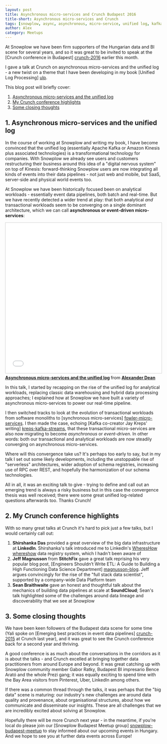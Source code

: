 ```yaml
---
layout: post
title: Asynchronous micro-services and Crunch Budapest 2016
title-short: Asynchronous micro-services and Crunch
tags: [snowplow, async, asynchronous, micro-service, unified log, kafka, kinesis, crunch, budapest, hungary]
author: Alex
category: Meetups
---
```


At Snowplow we have been firm supporters of the Hungarian data and BI scene for several years, and so it was great to be invited to speak at the [Crunch conference in Budapest] [crunch-2016] earlier this month.

I gave a talk at Crunch on asynchronous micro-services and the unified log - a new twist on a theme that I have been developing in my book [Unified Log Processing] [ulp].

This blog post will briefly cover:

1. [Asynchronous micro-services and the unified log](/blog/2016/10/30/asynchronous-micro-services-and-crunch-budapest-2016#async-micro-services)
2. [My Crunch conference highlights](/blog/2016/10/30/asynchronous-micro-services-and-crunch-budapest-2016#alex-picks)
3. [Some closing thoughts](/blog/2016/10/30/asynchronous-micro-services-and-crunch-budapest-2016#schema-registries-talk#conclusion)

<!--more-->

<h2 id="async-micro-services">1. Asynchronous micro-services and the unified log</h2>

In the course of working at Snowplow and writing my book, I have become convinced that the unified log (essentially Apache Kafka or Amazon Kinesis plus associated technologies) is a transformational technology for companies. With Snowplow we already see users and customers restructuring their business around this idea of a "digital nervous system" on top of Kinesis: forward-thinking Snowplow users are now integrating all kinds of events into their data pipelines - not just web and mobile, but SaaS, server-side and physical world events too.

At Snowplow we have been historically focused been on analytical workloads - essentially event data pipelines, both batch and real-time. But we have recently detected a wider trend at play: that both analytical *and* transactional workloads seem to be converging on a single dominant architecture, which we can call **asynchronous or event-driven micro-services**:

<iframe src="//www.slideshare.net/slideshow/embed_code/key/GZWLbl5913Jjs3" width="595" height="485" frameborder="0" marginwidth="0" marginheight="0" scrolling="no" style="border:1px solid #CCC; border-width:1px; margin-bottom:5px; max-width: 100%;" allowfullscreen> </iframe> <div style="margin-bottom:5px"> <strong> <a href="//www.slideshare.net/alexanderdean/asynchronous-microservices-and-the-unified-log" title="Asynchronous micro-services and the unified log" target="_blank">Asynchronous micro-services and the unified log</a> </strong> from <strong><a target="_blank" href="//www.slideshare.net/alexanderdean">Alexander Dean</a></strong> </div>

In this talk, I started by recapping on the rise of the unified log for analytical workloads, replacing classic data warehousing and hybrid data processing approaches; I explained how at Snowplow we have built a variety of asynchronous micro-services to power our real-time pipeline.

I then switched tracks to look at the evolution of transactional workloads from software monoliths to [synchronous micro-services] [fowler-micro-services]. I then made the case, echoing [Kafka co-creator Jay Kreps' writing] [kreps-kafka-streams], that these transactional micro-services are also now migrating to become *asynchronous* or *event-driven*. In other words: both our transactional and analytical workloads are now steadily converging on asynchronous micro-services.

Where will this convergence take us? It's perhaps too early to say, but in my talk I set out some likely developments, including the unstoppable rise of "serverless" architectures, wider adoption of schema registries, increasing use of RPC over REST, and hopefully the harmonization of our schema technologies.

All in all, it was an exciting talk to give - trying to define and call out an emerging trend is always a risky business but in this case the convergence thesis was well received; there were some great unified log-related questions afterwards too. Thanks Crunch!

<h2 id="alex-picks">2. My Crunch conference highlights</h2>

With so many great talks at Crunch it's hard to pick just a few talks, but I would certainly call out:

1. **Shirshanka Das** provided a great overview of the big data infrastructure at **LinkedIn**. Shirshanka's talk introduced me to LinkedIn's [WheresHow] [whereshow] data registry system, which I hadn't been aware of
2. **Jeff Magnusson** from **StitchFix** gave a great talk reprising his very popular blog post, [Engineers Shouldn’t Write ETL: A Guide to Building a High Functioning Data Science Department] [magnusson-blog]. Jeff argues convincingly for the rise of the "full stack data scientist", supported by a company-wide Data Platform team
3. **Sean Braithwaite** gave an honest and thoughtful talk about the mechanics of building data pipelines at scale at **SoundCloud**; Sean's talk highlighted some of the challenges around data lineage and discoverability that we see at Snowplow

<h2 id="conclusion">3. Some closing thoughts</h2>

We have been keen followers of the Budapest data scene for some time (Yali spoke on [Emerging best practices in event data pipelines] [crunch-2015] at Crunch last year), and it was great to see the Crunch conference back for a second year and thriving.

A good conference is as much about the conversations in the corridors as it is about the talks - and Crunch excelled at bringing together data practitioners from around Europe and beyond. It was great catching up with Snowplow community member Gabor Ratky, Budapest BI impresario Bence Arató and the whole Prezi gang; it was equally exciting to spend time with the Bay Area visitors from Pinterest, Uber, LinkedIn among others.

If there was a common thread through the talks, it was perhaps that the "big data" scene is maturing: our industry's new challenges are around data quality and provenance, about organisational structures, about how we communicate and disseminate our insights. These are all challenges that we are incredibly excited about solving at Snowplow.

Hopefully there will be more Crunch next year - in the meantime, if you're local do please join our [Snowplow Budapest Meetup group] [snowplow-budapest-meetup] to stay informed about our upcoming events in Hungary. And we hope to see you at further data events across Europe!

[crunch-2016]: http://crunchconf.com/
[crunch-2015]: /blog/2015/11/09/crunch-practical-big-data-conference-budapest-was-awesome
[ulp]: https://www.manning.com/books/unified-log-processing

[fowler-micro-services]: http://www.martinfowler.com/articles/microservices.html
[kreps-kafka-streams]: http://www.confluent.io/blog/introducing-kafka-streams-stream-processing-made-simple/

[magnusson-blog]: http://multithreaded.stitchfix.com/blog/2016/03/16/engineers-shouldnt-write-etl/
[whereshow]: https://github.com/LinkedIn/Wherehows

[snowplow-budapest-meetup]: http://www.meetup.com/Snowplow-Analytics-Budapest/
